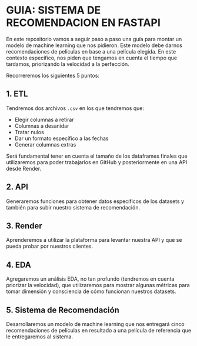 # GUIA: SISTEMA DE RECOMENDACION EN FASTAPI

En este repositorio vamos a seguir paso a paso una guía para montar un modelo de machine learning que nos pidieron. Este modelo debe darnos recomendaciones de películas en base a una película elegida. En este contexto específico, nos piden que tengamos en cuenta el tiempo que tardamos, priorizando la velocidad a la perfección.

Recorreremos los siguientes 5 puntos:

## 1. ETL

Tendremos dos archivos `.csv` en los que tendremos que:

- Elegir columnas a retirar
- Columnas a desanidar
- Tratar nulos
- Dar un formato específico a las fechas
- Generar columnas extras

Será fundamental tener en cuenta el tamaño de los dataframes finales que utilizaremos para poder trabajarlos en GitHub y posteriormente en una API desde Render.

## 2. API

Generaremos funciones para obtener datos específicos de los datasets y también para subir nuestro sistema de recomendación.

## 3. Render

Aprenderemos a utilizar la plataforma para levantar nuestra API y que se pueda probar por nuestros clientes.

## 4. EDA

Agregaremos un análisis EDA, no tan profundo (tendremos en cuenta priorizar la velocidad), que utilizaremos para mostrar algunas métricas para tomar dimensión y consciencia de cómo funcionan nuestros datasets.

## 5. Sistema de Recomendación

Desarrollaremos un modelo de machine learning que nos entregará cinco recomendaciones de películas en resultado a una película de referencia que le entregaremos al sistema.

